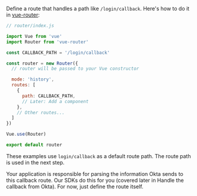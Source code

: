 Define a route that handles a path like `/login/callback`. Here's how to do it in [vue-router](https://router.vuejs.org/):


```javascript
// router/index.js

import Vue from 'vue'
import Router from 'vue-router'

const CALLBACK_PATH = '/login/callback'

const router = new Router({
  // router will be passed to your Vue constructor

  mode: 'history',
  routes: [
    {
      path: CALLBACK_PATH,
      // Later: Add a component
    },
    // Other routes...
  ]
})

Vue.use(Router)

export default router
```

These examples use `login/callback` as a default route path. The route path is used in the next step.

Your application is responsible for parsing the information Okta sends to this callback route. Our SDKs do this for you (covered later in <GuideLink link="../handle-callback/">Handle the callback from Okta</GuideLink>). For now, just define the route itself.
